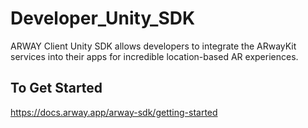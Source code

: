 # Developer_Unity_SDK
ARWAY Client Unity SDK allows developers to integrate the ARwayKit services into their apps for incredible location-based AR experiences.

## To Get Started 
https://docs.arway.app/arway-sdk/getting-started
